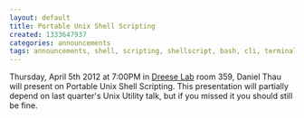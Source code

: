 ```yaml
---
layout: default
title: Portable Unix Shell Scripting
created: 1333647937
categories: announcements
tags: announcements, shell, scripting, shellscript, bash, cli, terminal
---
```

Thursday, April 5th 2012 at 7:00PM in [Dreese Lab](http://www.osu.edu/map/building.php?building=279) room 359, Daniel Thau will present on Portable Unix Shell Scripting. This presentation will partially depend on last quarter's Unix Utility talk, but if you missed it you should still be fine.
